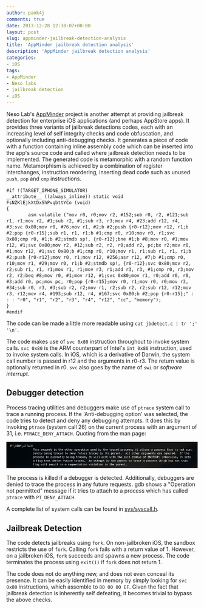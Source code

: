 ```yaml
---
author: pank4j
comments: true
date: 2013-12-28 12:38:07+00:00
layout: post
slug: appminder-jailbreak-detection-analysis
title: 'AppMinder jailbreak detection analysis'
description: 'AppMinder jailbreak detection analysis'
categories:
- iOS
tags:
- AppMinder
- Neso labs
- jailbreak detection
- iOS
---
```

 

Neso Lab's [AppMinder](http://appminder.nesolabs.de/) project is another attempt at providing jailbreak detection for enterprise iOS applications (and perhaps AppStore apps). It provides three variants of jailbreak detections codes, each with an increasing level of self integrity checks and code obfuscation, and optionally including anti-debugging checks. It generates a piece of code with a function containing inline assembly code which can be inserted into the app's source code and called where jailbreak detection needs to be implemented. The generated code is metamorphic with a random function name. Metamorphism is achieved by a combination of register interchanges, instruction reordering, inserting dead code such as unused ``push``, ``pop`` and ``cmp`` instructions.

```
#if !(TARGET_IPHONE_SIMULATOR)
__attribute__ ((always_inline)) static void
FsNZKlEjkXtDxShPvqbttYCo (void)
{
        asm volatile ("mov r0, r0;mov r2, #152;sub r0, r2, #121;sub r1, r1;mov r2, #1;sub r2, #1;sub r3, r3;mov r4, #23;add r12, r4, #3;svc 0x80;mov r0, #76;mov r1, #2;b #2;push {r0-r12};mov r12, r1;b #2;pop {r0-r15};sub r1, r1, r1;b #1;cmp r0, r10;mov r0, r1;svc 0x80;cmp r0, #1;b #2;stmdb sp!, {r0-r12};bne #1;b #8;mov r0, #1;mov r12, #1;svc 0x80;mov r2, #12;sub r2, r2, r0;add r2, pc;bx r2;mov r0, #1;mov r12, #1;svc 0x80;b #1;cmp r0, r10;mov r1, r1;sub r1, r1, r1;b #2;push {r0-r12};mov r0, r1;mov r12, #256;asr r12, #7;b #1;cmp r0, r10;mov r1, #29;mov r0, r1;b #2;stmdb sp!, {r0-r12};svc 0x80;mov r2, r2;sub r1, r1, r1;mov r1, r1;mov r3, r1;add r3, r3, #1;cmp r0, r3;mov r2, r2;beq #8;mov r0, #1;mov r12, #1;svc 0x80;mov r1, r0;add r0, r0, #3;add r0, pc;mov pc, r0;pop {r0-r15};mov r0, r1;mov r0, r0;mov r3, #34;sub r0, r3, #3;sub r2, r2;mov r1, r2;sub r2, r2;sub r12, r12;mov r3, r12;mov r4, #193;sub r12, r4, #167;svc 0x80;b #2;pop {r0-r15};" : : : "r0", "r1", "r2", "r3", "r4", "r12", "cc", "memory");
}
#endif
```

The code can be made a little more readable using ``cat jbdetect.c | tr ';' '\n'``.


The code makes use of ``svc 0x80`` instruction throughout to invoke system calls. ``svc 0x80`` is the ARM counterpart of Intel's ``int 0x80`` instruction, used to invoke system calls. In iOS, which is a derivative of Darwin, the system call number is passed in r12 and the arguments in r0-r3. The return value is optionally returned in r0. ``svc`` also goes by the name of ``swi`` or _software interrupt_.


## Debugger detection

Process tracing utilities and debuggers make use of ``ptrace`` system call to trace a running process. If the 'Anti-debugging option' was selected, the code tries to detect and deny any debugging attempts. It does this by invoking ``ptrace`` (system call 26) on the current process with an argument of 31, i.e. ``PTRACE_DENY_ATTACH``. Quoting from the man page:

![ptrace](/public/images/ptrace.png)

The process is killed if a debugger is detected. Additionally, debuggers are denied to trace the process in any future requests. gdb shows a "Operation not permitted" message if it tries to attach to a process which has called ``ptrace`` with ``PT_DENY_ATTACH``.


A complete list of system calls can be found in [sys/syscall.h](http://www.opensource.apple.com/source/xnu/xnu-1228.5.20/bsd/sys/syscall.h).


## Jailbreak Detection

The code detects jailbreaks using ``fork``. On non-jailbroken iOS, the sandbox restricts the use of ``fork``. Calling ``fork`` fails with a return value of 1. However, on a jailbroken iOS, ``fork`` succeeds and spawns a new process. The code terminates the process using ``exit(1)`` if ``fork`` does not return 1.

<p></p>

The code does not do anything new, and does not even conceal its presence. It can be easily identified in memory by simply looking for ``svc 0x80`` instructions, which assemble to ``80 00 00 EF``. Given the fact that jailbreak detection is inherently self defeating, it becomes trivial to bypass the above checks.
